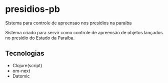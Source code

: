 # presidios-pb
Sistema para controle de apreensao nos presidios na paraiba

Sistema criado para servir como controle de apreensão de objetos lançados no presídio do Estado da Paraíba.

## Tecnologias

* Clojure(script)
* om-next
* Datomic
